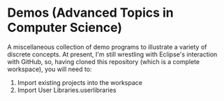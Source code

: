 Demos (Advanced Topics in Computer Science)
=================

A miscellaneous collection of demo programs to illustrate a variety of discrete concepts. At present, I'm still wrestling with Eclipse's interaction with GitHub, so, having cloned this repository (which is a complete workspace), you will need to:

1. Import existing projects into the workspace
2. Import User Libraries.userlibraries